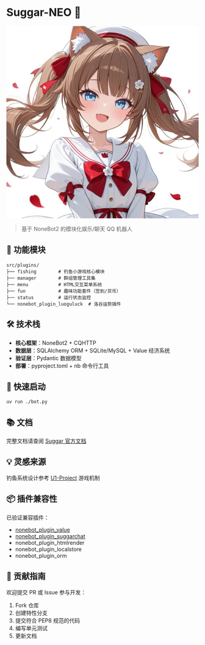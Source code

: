 # Suggar-NEO 🐾

![Suggar](./readme_res/b_e0baa0b6de88513d9714babeffb39f37.jpg)

> 基于 NoneBot2 的模块化娱乐/聊天 QQ 机器人

## 🧩 功能模块

```
src/plugins/
├── fishing        # 钓鱼小游戏核心模块
├── manager        # 群组管理工具集
├── menu           # HTML交互菜单系统
├── fun            # 趣味功能套件（签到/货币）
├── status         # 运行状态监控
└── nonebot_plugin_luoguluck  # 洛谷运势插件
```

## 🛠 技术栈

- **核心框架**：NoneBot2 + CQHTTP
- **数据层**：SQLAlchemy ORM + SQLite/MySQL + Value 经济系统
- **验证层**：Pydantic 数据模型
- **部署**：pyproject.toml + nb 命令行工具

## 🚀 快速启动

```bash
uv run ./bot.py
```

## 📚 文档

完整文档请查阅 [Suggar 官方文档](https://docs.suggar.top/project/Suggar/readme)

## 💡 灵感来源

钓鱼系统设计参考 [U1-Project](https://github.com/CrashVibe/U1_wiki) 游戏机制

## 📦 插件兼容性

已验证兼容插件：

- [nonebot_plugin_value](https://github.com/LiteSuggarDEV/nonebot_plugin_value)
- [nonebot_plugin_suggarchat](https://github.com/LiteSuggarDEV/nonebot_plugin_suggarchat)
- nonebot_plugin_htmlrender
- nonebot_plugin_localstore
- nonebot_plugin_orm

## 📝 贡献指南

欢迎提交 PR 或 Issue 参与开发：

1. Fork 仓库
2. 创建特性分支
3. 提交符合 PEP8 规范的代码
4. 编写单元测试
5. 更新文档

